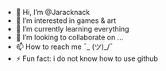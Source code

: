 - 👋 Hi, I’m @Jaracknack
- 👀 I’m interested in games & art
- 🌱 I’m currently learning everything
- 💞️ I’m looking to collaborate on ...
- 📫 How to reach me ¯\_ (ツ)_/¯
- ⚡ Fun fact: i do not know how to use github

<!---
Jaracknack/Jaracknack is a ✨ special ✨ repository because its `README.md` (this file) appears on your GitHub profile.
You can click the Preview link to take a look at your changes.
--->
